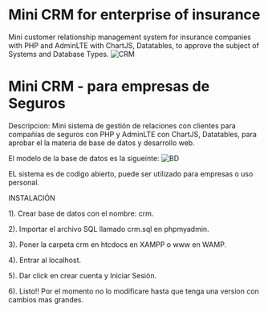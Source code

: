 # Mini CRM for enterprise of insurance
 Mini customer relationship management system for insurance companies with PHP and AdminLTE with ChartJS, Datatables, to approve the subject of Systems and Database Types.
 ![CRM](https://user-images.githubusercontent.com/25874893/63184995-78d09c00-c01e-11e9-86f4-dddbf6cafe20.PNG)
# Mini CRM - para empresas de Seguros
Descripcion:
Mini sistema de gestión de relaciones con clientes para compañías de seguros con PHP y AdminLTE con ChartJS, Datatables, para aprobar el la materia de base de datos y desarrollo web.

El modelo de la base de datos es la sigueinte:
![BD](https://user-images.githubusercontent.com/25874893/63184982-6f473400-c01e-11e9-9a4f-cddf747e2761.PNG)



EL sistema es de codigo abierto, puede ser utilizado para empresas o uso personal.

INSTALACIÓN

1). Crear base de datos con el nombre: crm.

2). Importar el archivo SQL llamado crm.sql en phpmyadmin.

3). Poner la carpeta crm en htcdocs en XAMPP o www en WAMP.

4). Entrar al localhost.

5). Dar click en crear cuenta y Iniciar Sesión.

6). Listo!! Por el momento no lo modificare hasta que tenga una version con cambios mas grandes.
